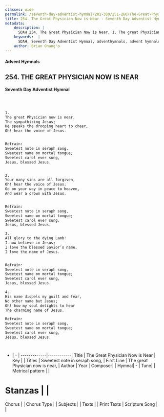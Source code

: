 ```yaml
---
classes: wide
permalink: /seventh-day-adventist-hymnal/201-300/251-260/The-Great-Physician-Now-is-Near/
title: 254. The Great Physician Now is Near - Seventh Day Adventist Hymnal
metadata:
    description: |
      SDAH 254. The Great Physician Now is Near. 1. The great Physician now is near, The sympathizing Jesus; He speaks the drooping heart to cheer, Oh! hear the voice of Jesus. 
    keywords:  |
      SDAH, Seventh Day Adventist Hymnal, adventhymnals, advent hymnals, The Great Physician Now is Near, The great Physician now is near, ,Sweetest note in seraph song,
    author: Brian Onang'o
---
```


#### Advent Hymnals
## 254. THE GREAT PHYSICIAN NOW IS NEAR
#### Seventh Day Adventist Hymnal

```txt



1.
The great Physician now is near,
The sympathizing Jesus;
He speaks the drooping heart to cheer,
Oh! hear the voice of Jesus.


Refrain:
Sweetest note in seraph song,
Sweetest name on mortal tongue;
Sweetest carol ever sung,
Jesus, blessed Jesus.


2.
Your many sins are all forgiven,
Oh! hear the voice of Jesus;
Go on your way in peace to heaven,
And wear a crown with Jesus.


Refrain:
Sweetest note in seraph song,
Sweetest name on mortal tongue;
Sweetest carol ever sung,
Jesus, blessed Jesus.

3.
All glory to the dying Lamb!
I now believe in Jesus;
I love the blessed Savior’s name,
I love the name of Jesus.


Refrain:
Sweetest note in seraph song,
Sweetest name on mortal tongue;
Sweetest carol ever sung,
Jesus, blessed Jesus.

4.
His name dispels my guilt and fear,
No other name but Jesus;
Oh! how my soul delights to hear
The charming name of Jesus.

Refrain:
Sweetest note in seraph song,
Sweetest name on mortal tongue;
Sweetest carol ever sung,
Jesus, blessed Jesus.




```

- |   -  |
-------------|------------|
Title | The Great Physician Now is Near |
Key |  |
Titles | Sweetest note in seraph song, |
First Line | The great Physician now is near, |
Author | 
Year | 
Composer|  |
Hymnal|  - |
Tune|  |
Metrical pattern | |
# Stanzas |  |
Chorus |  |
Chorus Type |  |
Subjects |  |
Texts |  |
Print Texts | 
Scripture Song |  |
  
